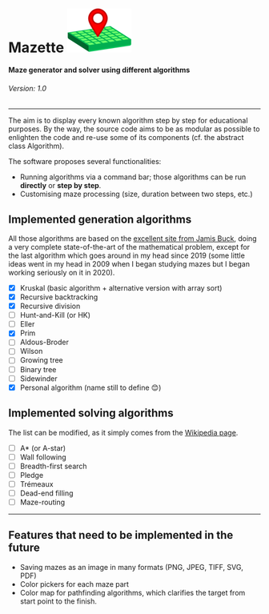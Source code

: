 # Mazette ![Logo for Mazette](src/com/rosty/maze/application/icons/logo_128x128.png)

**Maze generator and solver using different algorithms**

###### Version: 1.0

------

The aim is to display every known algorithm step by step for educational purposes. By the way, the source code aims to be as modular as possible to enlighten the code and re-use some of its components (cf. the abstract class Algorithm).

The software proposes several functionalities:
 * Running algorithms via a command bar; those algorithms can be run **directly** or **step by step**.
 * Customising maze processing (size, duration between two steps, etc.)

## Implemented generation algorithms

All those algorithms are based on the [excellent site from Jamis Buck](http://weblog.jamisbuck.org/2011/2/7/maze-generation-algorithm-recap), doing a very complete state-of-the-art of the mathematical problem, except for the last algorithm which goes around in my head since 2019 (some little ideas went in my head in 2009 when I began studying mazes but I began working seriously on it in 2020).

- [X] Kruskal (basic algorithm + alternative version with array sort)
- [X] Recursive backtracking
- [X] Recursive division
- [ ] Hunt-and-Kill (or HK)
- [ ] Eller
- [X] Prim
- [ ] Aldous-Broder
- [ ] Wilson
- [ ] Growing tree
- [ ] Binary tree
- [ ] Sidewinder
- [X] Personal algorithm (name still to define 😊)

## Implemented solving algorithms

The list can be modified, as it simply comes from the [Wikipedia page](https://en.wikipedia.org/wiki/Maze_solving_algorithm).

- [ ] A* (or A-star)
- [ ] Wall following
- [ ] Breadth-first search
- [ ] Pledge
- [ ] Trémeaux
- [ ] Dead-end filling
- [ ] Maze-routing

------

## Features that need to be implemented in the future

 * Saving mazes as an image in many formats (PNG, JPEG, TIFF, SVG, PDF)
 * Color pickers for each maze part
 * Color map for pathfinding algorithms, which clarifies the target from start point to the finish.
